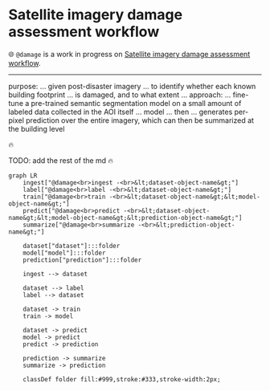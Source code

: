 # Satellite imagery damage assessment workflow

🌐 `@damage` is a work in progress on [Satellite imagery damage assessment workflow](https://github.com/microsoft/building-damage-assessment/blob/main/SATELLITE_WORKFLOW.md).

---

purpose: ... given post-disaster imagery ... to identify whether each known building footprint ... is damaged, and to what extent ... approach: ... fine-tune a pre-trained semantic segmentation model on a small amount of labeled data collected in the AOI itself ... model ... then ... generates per-pixel prediction over the entire imagery, which can then be summarized at the building level

🔥

TODO: add the rest of the md 🔥


```mermaid
graph LR
    ingest["@damage<br>ingest -<br>&lt;dataset-object-name&gt;"]
    label["@damage<br>label -<br>&lt;dataset-object-name&gt;"]
    train["@damage<br>train -<br>&lt;dataset-object-name&gt;&lt;model-object-name&gt;"]
    predict["@damage<br>predict -<br>&lt;dataset-object-name&gt;&lt;model-object-name&gt;&lt;prediction-object-name&gt;"]
    summarize["@damage<br>summarize -<br>&lt;prediction-object-name&gt;"]

    dataset["dataset"]:::folder
    model["model"]:::folder
    prediction["prediction"]:::folder

    ingest --> dataset

    dataset --> label
    label --> dataset

    dataset -> train
    train -> model

    dataset -> predict
    model -> predict
    predict -> prediction

    prediction -> summarize
    summarize -> prediction

    classDef folder fill:#999,stroke:#333,stroke-width:2px;
```
